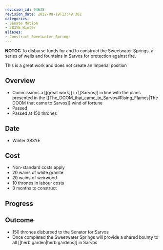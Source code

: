 ```yaml
---
revision_id: 94638
revision_date: 2022-08-19T13:49:38Z
categories:
- Senate Motion
- 383YE Winter
aliases:
- Construct_Sweetwater_Springs
---
```



__NOTOC__
To disburse funds for and to construct the Sweetwater Springs, a series of wells and fountains in Sarvos for protection against fire.


This is a great work and does not create an Imperial position

## Overview
* Commissions a [[great work]] in [[Sarvos]] in line with the plans presented in the [[The_DOOM_that_came_to_Sarvos#Rising_Flames|The DOOM that came to Sarvos]] wind of fortune
* Passed
* Passed at 150 thrones

## Date
* Winter 383YE
## Cost
* Non-standard costs apply
* 20 wains of white granite
* 20 wains of weirwood
* 10 thrones in labour costs
* 3 months to construct

## Progress

## Outcome
* 150 thrones disbursed to the Senator for Sarvos
* Once completed the Sweetwater Springs will provide a shared bounty to all [[herb garden|herb gardens]] in Sarvos


